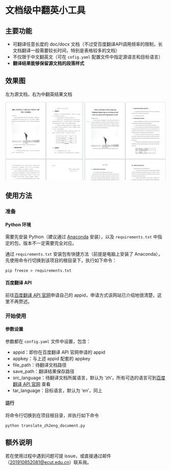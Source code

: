 # 文档级中翻英小工具
## 主要功能
- 可翻译任意长度的 doc/docx 文档（不过受百度翻译API调用频率的限制，长文档翻译一般需要较长时间，特别是表格较多的文档）
- 不仅限于中文翻英文（可在 `cofig.yaml` 配置文件中指定源语言和目标语言）
- **翻译结果能够保留源文档的段落样式**

## 效果图

左为源文档，右为中翻英结果文档

![](translation.png)

## 使用方法
### 准备

#### Python 环境

需要先安装 Python（建议通过 [Anaconda](https://www.anaconda.com/) 安装），以及 `requirements.txt` 中指定的包，版本不一定需要完全对应。

通过 `requirements.txt` 安装包有快捷方法（前提是电脑上安装了 Anaconda），先使用命令行切换到该项目的根目录下，执行如下命令：

```shell
pip freeze > requirements.txt
```

#### 百度翻译 API

前往[百度翻译 API 官网](https://fanyi-api.baidu.com/product/113)申请自己的 appid，申请方式该网站已介绍地很清楚，这里不再赘述。

### 开始使用

#### 参数设置

参数都在 `config.yaml` 文件中设置，包含：

- appid：即你在百度翻译 API 官网申请的 appid
- appkey：与上述 appid 配套的 appkey
- file_path：待翻译文档路径
- save_path：翻译结果保存路径
- src_language：待翻译文档所属语言，默认为 ‘zh’，所有可选的语言可到[百度翻译 API 官网](https://fanyi-api.baidu.com/product/113) 查看
- tar_language：目标语言，默认为 ‘en’，同上

#### 运行

将命令行切换到在项目根目录，并执行如下命令

```shell
python translate_zh2eng_document.py
```

## 额外说明

若在使用过程中遇到问题可提 issue，或直接通过邮件（201910852081@ecut.edu.cn）联系我。